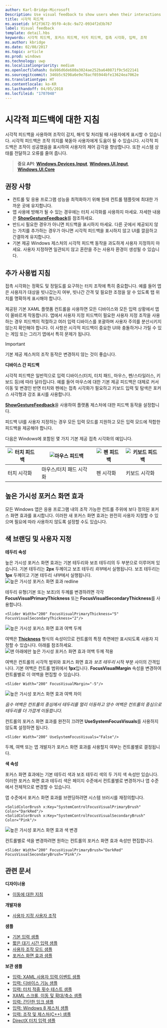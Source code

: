 ```yaml
---
author: Karl-Bridge-Microsoft
Description: Use visual feedback to show users when their interactions with a UWP app are detected, interpreted, and handled.
title: 시각적 피드백
ms.assetid: bf2f3672-95f0-4c8c-9a72-0934f2d3b767
label: Visual feedback
template: detail.hbs
keywords: 시각적 피드백, 포커스 피드백, 터치 피드백, 접촉 시각화, 입력, 조작
ms.author: kbridge
ms.date: 02/08/2017
ms.topic: article
ms.prod: windows
ms.technology: uwp
ms.localizationpriority: medium
ms.openlocfilehash: 0a986d6de680a3024ae252ba640871f9c5d22141
ms.sourcegitcommit: 346b5c9298a6e9e78acf05944bfe13624ea7062e
ms.translationtype: HT
ms.contentlocale: ko-KR
ms.lasthandoff: 04/05/2018
ms.locfileid: "1707048"
---
```

# <a name="guidelines-for-visual-feedback"></a>시각적 피드백에 대한 지침


시각적 피드백을 사용하여 조작이 감지, 해석 및 처리될 때 사용자에게 표시할 수 있습니다. 시각적 피드백은 조작 의지를 북돋아 사용자에게 도움이 될 수 있습니다. 시각적 피드백은 조작이 성공했음을 표시하여 사용자의 제어 감각을 향상합니다. 또한 시스템 상태를 전달하고 오류를 줄여 줍니다.

> **중요 API**:  [**Windows.Devices.Input**](https://msdn.microsoft.com/library/windows/apps/br225648), [**Windows.UI.Input**](https://msdn.microsoft.com/library/windows/apps/br242084), [**Windows.UI.Core**](https://msdn.microsoft.com/library/windows/apps/br208383)

## <a name="recommendations"></a>권장 사항

-   컨트롤 및 응용 프로그램 성능을 최적화하기 위해 원래 컨트롤 템플릿에 최대한 가까운 곳에 유지합니다.
-   앱 사용에 방해가 될 수 있는 경우에는 터치 시각화를 사용하지 마세요. 자세한 내용은 [**ShowGestureFeedback**](https://msdn.microsoft.com/library/windows/apps/br241969)를 참조하세요.
-   반드시 필요한 경우가 아니면 피드백을 표시하지 마세요. 다른 곳에서 제공되지 않는 가치를 추가하는 경우가 아니면 시각적 피드백을 표시하지 않고 UI를 깔끔하고 간결하게 유지합니다.
-   기본 제공 Windows 제스처의 시각적 피드백 동작을 과도하게 사용자 지정하지 마세요. 사용자 지정하면 일관되지 않고 혼란을 주는 사용자 환경이 생성될 수 있습니다.

## <a name="additional-usage-guidance"></a>추가 사용법 지침

접촉 시각화는 정확도 및 정밀도를 요구하는 터치 조작에 특히 중요합니다. 예를 들어 앱은 사용자가 대상을 빗나갔는지 여부, 빗나간 간격 및 필요한 조정을 알 수 있도록 탭 위치를 명확하게 표시해야 합니다.

제공된 기본 XAML 플랫폼 컨트롤을 사용하면 모든 디바이스와 모든 입력 상황에서 앱이 올바르게 작동합니다. 앱에서 사용자 지정 피드백이 필요한 사용자 지정 조작을 사용하는 경우 피드백이 적절하고 여러 입력 디바이스를 포괄하며 사용자 주의를 분산시키지 않는지 확인해야 합니다. 이 사항은 시각적 피드백이 중요한 UI와 충돌하거나 가릴 수 있는 게임 또는 그리기 앱에서 특히 문제가 됩니다.

> [!Important] 
> 기본 제공 제스처의 조작 동작은 변경하지 않는 것이 좋습니다. 

**디바이스 간 피드백**

시각적 피드백은 일반적으로 입력 디바이스(터치, 터치 패드, 마우스, 펜/스타일러스, 키보드 등)에 따라 달라집니다. 예를 들어 마우스에 대한 기본 제공 피드백은 대체로 커서 이동 및 변경인 반면 터치와 펜에는 접촉 시각화가 필요하고 키보드 입력 및 탐색은 포커스 사각형과 강조 표시를 사용합니다.

[**ShowGestureFeedback**](https://msdn.microsoft.com/library/windows/apps/br241969)을 사용하여 플랫폼 제스처에 대한 피드백 동작을 설정합니다.

피드백 UI를 사용자 지정하는 경우 모든 입력 모드를 지원하고 모든 입력 모드에 적합한 피드백을 제공해야 합니다.

다음은 Windows에 포함된 몇 가지 기본 제공 접촉 시각화의 예입니다.

| ![터치 피드백](images/TouchFeedback.png) | ![마우스 피드백](images/MouseFeedback.png) | ![펜 피드백](images/PenFeedback.png) | ![키보드 피드백](images/KeyboardFeedback.png) |
| --- | --- | --- | --- |
| 터치 시각화 | 마우스/터치 패드 시각화 | 펜 시각화 | 키보드 시각화 |

## <a name="high-visibility-focus-visuals"></a>높은 가시성 포커스 화면 효과

모든 Windows 앱은 응용 프로그램 내의 조작 가능한 컨트롤 주위에 보다 정의된 포커스 화면 효과를 표시합니다. 이러한 새 포커스 화면 효과는 완전히 사용자 지정할 수 있으며 필요에 따라 사용하지 않도록 설정할 수도 있습니다.

## <a name="color-branding--customizing"></a>색 브랜딩 및 사용자 지정

**테두리 속성**

높은 가시성 포커스 화면 효과는 기본 테두리와 보조 테두리의 두 부분으로 이루어져 있습니다. 기본 테두리는 **2px** 두께이고 보조 테두리 *외부*에서 실행됩니다. 보조 테두리는 **1px** 두께이고 기본 테두리 *내부*에서 실행됩니다.
![높은 가시성 포커스 화면 효과 redline](images/FocusRectRedlines.png)

테두리 유형(기본 또는 보조)의 두께를 변경하려면 각각 **FocusVisualPrimaryThickness** 또는 **FocusVisualSecondaryThickness**를 사용합니다.
```XAML
<Slider Width="200" FocusVisualPrimaryThickness="5" FocusVisualSecondaryThickness="2"/>
```
![높은 가시성 포커스 화면 효과 여백 두께](images/FocusMargin.png)

여백은 [**Thickness**](https://msdn.microsoft.com/library/system.windows.thickness) 형식의 속성이므로 컨트롤의 특정 측면에만 표시되도록 사용자 지정할 수 있습니다. 아래를 참조하세요. ![맨 아래에만 높은 가시성 포커스 화면 효과 여백 두께 적용](images/FocusThicknessSide.png)

여백은 컨트롤의 시각적 범위와 포커스 화면 효과 *보조 테두리* 시작 부분 사이의 간격입니다. 기본 여백은 컨트롤 범위에서 **1px**입니다. **FocusVisualMargin** 속성을 변경하여 컨트롤별로 이 여백을 편집할 수 있습니다.
```XAML
<Slider Width="200" FocusVisualMargin="-5"/>
```
![높은 가시성 포커스 화면 효과 여백 차이](images/FocusPlusMinusMargin.png)

*음수 여백은 컨트롤의 중심에서 테두리를 멀리 이동하고 양수 여백은 컨트롤의 중심으로 테두리를 더 가깝게 이동합니다.*

컨트롤의 포커스 화면 효과를 완전히 끄려면 **UseSystemFocusVisuals**를 사용하지 않도록 설정하면 됩니다.
```XAML
<Slider Width="200" UseSystemFocusVisuals="False"/>
```

두께, 여백 또는 앱 개발자가 포커스 화면 효과를 사용할지 여부는 컨트롤별로 결정됩니다.

**색 속성**

포커스 화면 효과에는 기본 테두리 색과 보조 테두리 색의 두 가지 색 속성만 있습니다. 이러한 포커스 화면 효과 테두리 색은 페이지 수준에서 컨트롤별로 변경하거나 앱 수준에서 전체적으로 변경할 수 있습니다.

앱 수준에서 포커스 화면 효과를 브랜딩하려면 시스템 브러시를 재정의합니다.
```XAML
<SolidColorBrush x:Key="SystemControlFocusVisualPrimaryBrush" Color="DarkRed"/>
<SolidColorBrush x:Key="SystemControlFocusVisualSecondaryBrush" Color="Pink"/>
```
![높은 가시성 포커스 화면 효과 색 변경](images/FocusRectColorChanges.png)

컨트롤별로 색을 변경하려면 원하는 컨트롤의 포커스 화면 효과 속성만 편집합니다.
```XAML
<Slider Width="200" FocusVisualPrimaryBrush="DarkRed" FocusVisualSecondaryBrush="Pink"/>
```

## <a name="related-articles"></a>관련 문서

**디자이너용**
* [이동에 대한 지침](guidelines-for-panning.md)

**개발자용**
* [사용자 지정 사용자 조작](https://msdn.microsoft.com/library/windows/apps/mt185599)

**샘플**
* [기본 입력 샘플](http://go.microsoft.com/fwlink/p/?LinkID=620302)
* [짧은 대기 시간 입력 샘플](http://go.microsoft.com/fwlink/p/?LinkID=620304)
* [사용자 조작 모드 샘플](http://go.microsoft.com/fwlink/p/?LinkID=619894)
* [포커스 화면 효과 샘플](http://go.microsoft.com/fwlink/p/?LinkID=619895)

**보관 샘플**
* [입력: XAML 사용자 입력 이벤트 샘플](http://go.microsoft.com/fwlink/p/?linkid=226855)
* [입력: 디바이스 기능 샘플](http://go.microsoft.com/fwlink/p/?linkid=231530)
* [입력: 터치 적중 횟수 테스트 샘플](http://go.microsoft.com/fwlink/p/?linkid=231590)
* [XAML 스크롤, 이동 및 확대/축소 샘플](http://go.microsoft.com/fwlink/p/?linkid=251717)
* [입력: 간단한 잉크 샘플](http://go.microsoft.com/fwlink/p/?linkid=246570)
* [입력: Windows 8 제스처 샘플](http://go.microsoft.com/fwlink/p/?LinkId=264995)
* [입력: 조작 및 제스처(C++) 샘플](http://go.microsoft.com/fwlink/p/?linkid=231605)
* [DirectX 터치 입력 샘플](http://go.microsoft.com/fwlink/p/?LinkID=231627)
 

 
